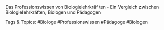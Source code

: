  
Das Professionswissen von Biologielehrkräf ten - Ein Vergleich zwischen 
Biologielehrkräften, Biologen und Pädagogen  

   Tags & Topics:
   #Biologe
   #Professionswissen
   #Pädagoge
   #Biologen